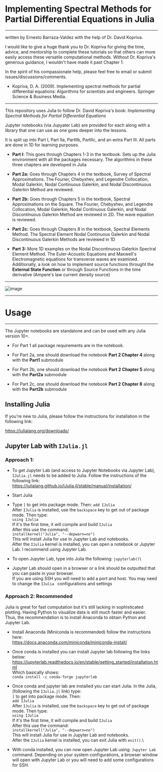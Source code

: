 # **Implementing Spectral Methods for Partial Differential Equations in Julia**
----------------------------

written by Ernesto Barraza-Valdez with the help of Dr. David Kopriva.

I would like to give a huge thank you to Dr. Kopriva for giving the time, advice, and mentorship to complete these tutorials so that others can more easily access these versatile computational methods. Without Dr. Kopriva's generous guidance, I wouldn't have made it past Chapter 1. 

In the spirit of his compassionate help, please feel free to email or submit issues/discussions/comments.

- Kopriva, D. A. (2009). Implementing spectral methods for partial differential equations: Algorithms for scientists and engineers. Springer Science & Business Media.

-----------------------------

This repository uses Julia to follow Dr. David Kopriva's book: *Implementing Spectral Methods for Partial Differential Equations*

Jupyter notebooks (via Jupyater Lab) are provided for each along with a library that one can use as one goes deeper into the lessons. 

It is split up into Part I, Part IIa, PartIIb, PartIIc, and an extra Part III. All parts are done in 1D for learning purposes. 

* **Part I:** This goes through Chapters 1-3 in the textbook. Sets up the Julia environment with all the packages necessary. The algorithms in these three chapters are developed in Julia

* **Part 2a:** Goes through Chapters 4 in the textbook, Survey of Spectral Approximations. The Fourier, Chebyshev, and Legendre Collocation, Modal Galerkin, Nodal Continuous Galerkin, and Nodal Discontinuous Galerkin Method are reviewed.

* **Part 2b:** Goes through Chapters 5 in the textbook, Spectral Approximations on the Square. The Fourier, Chebyshev, and Legendre Collocation, Modal Galerkin, Nodal Continuous Galerkin, and Nodal Discontinuous Galerkin Method are reviewed in 2D. The wave equation is reviewed.

* **Part 2c:** Goes through Chapters 8 in the textbook, Spectral Elements Method. The Spectral Element Nodal Continuous Galerkin and Nodal Discontinuous Galerkin Methods are reviewed in 1D

* **Part 3:** More 1D examples on the Nodal Discontinuous Galerkin Spectral Element Method. The Euler-Acoustic Equations and Maxwell's Electromagnetic equations for transverse waves are examined. Additionally, a look on how to implement source functions throught the **External State Function** or through Source Functions in the time derivative (Ampere's law current density source)

---------------------

![image](https://github.com/Implementing-Spectral-Methods/Implementing-Spectral-Methods/assets/34816295/dfa53669-7c54-43c9-bdbb-d090f84017f9)


----------------------

# Usage

--------------------
The Jupyter notebooks are standalone and can be used with any Julia version 10+. 

* For Part 1 all package requirements are in the notebook.

* For Part 2a, one should download the notebook **Part 2 Chapter 4** along with the **Part1** submodule

* For Part 2b, one should download the notebook **Part 2 Chapter 5** along with the **Part2a** submodule

* For Part 2c, one should download the notebook **Part 2 Chapter 8** along with the **Part2b** submodule

## Installing Julia

If you're new to Julia, please follow the instructions for installation in the following link:

https://julialang.org/downloads/

## Jupyter Lab with `IJulia.jl`

### Approach 1:

*  To get Jupyter Lab (and access to Jupyter Notebooks via Jupyter Lab), `IJulia.jl` needs to be added to Julia. Follow the instructions of the following link:  https://julialang.github.io/IJulia.jl/stable/manual/installation/

*  Start Julia
*  Type `]` to get into package mode. Then:  `add IJulia`\
  After `IJulia` is installed, use the `backspace` key to get out of package mode. Then type:\
  `using IJulia`\
  If it's the first time, it will compile and build `IJulia`\
  After this use the command:\
  `installkernel("Julia", "--depwarn=no")`\
  This will install Julia for use in Jupyter Lab and notebooks.\
  After the `IJulia` kernel is installed, you can open a notebook or Jupyter Lab. I recommend using Jupyter Lab.
*  To open Jupyter Lab, type into Julia the following: `jupyterlab()`\
*  Jupyter Lab should open in a browser or a link should be outputted that you can paste in your browser.\
  If you are using SSH you will need to add a port and host. You may need to change the `IJulia ` configurations and settings

### Approach 2: Recommended

Julia is great for fast computation but it's still lacking in sophisticated plotting. Having Python to visualize data is still much faster and easier. Thus, the recommendation is to install Anaconda to obtain Python and Jupyter Lab. 

*  Install Anaconda (Miniconda is recommended) follow the instructions here:\
  https://docs.anaconda.com/miniconda/miniconda-install/

*  Once conda is installed you can install Jupyter lab following the links below:\
  https://jupyterlab.readthedocs.io/en/stable/getting_started/installation.html \
  Which basically shows: \
  `conda install -c conda-forge jupyterlab`

*  Once conda and jupyter lab are installed you can start Julia. In the Julia, (following the `IJulia.jl` link) type:\
  `]` to get into package mode. Then:\
  `add IJulia`\
  After `IJulia` is installed, use the `backspace` key to get out of package mode. Then type:\
  `using IJulia`\
  If it's the first time, it will compile and build `IJulia`\
  After this use the command:\
  `installkernel("Julia", "--depwarn=no")`\
  This will install Julia for use in Jupyter Lab and notebooks.\
  After the `IJulia` kernel is installed, you can exit Julia with `exit()`.\
*  With conda installed, you can now open Jupyter Lab using: `Jupyter Lab` command. Depending on your system configurations, a browser window will open with Jupyter Lab or you will need to add some configurations for SSH. 
